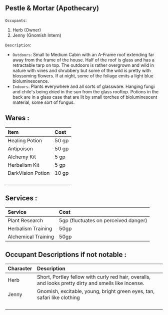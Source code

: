 ## Pestle & Mortar (Apothecary)

`Occupants`:
1. Herb (Owner)
1. Jenny (Gnomish Intern)

`Description`: 
- `Outdoors`: Small to Medium Cabin with an A-Frame roof extending far away from the frame of the house. Half of the roof is glass and has a retractable tarp on top. The outdoors is rather overgrown and wild in nature with vines and shrubbery but some of the wild is pretty with blossoming flowers. If at night, some of the foliage emits a light blue bioluminescence.
- `Indoors`: Plants everywhere and all sorts of glassware. Hanging fungi and chile's being dried in the sun from the glass rooftop. Potions in the back are in a glass case that are lit by small torches of bioluminescent material, some sort of fungus. 

## Wares : 

| Item     | Cost |
| :-- | :---- |
| Healing Potion | 50 gp |
| Antipoison  | 50 gp |
| Alchemy Kit  | 5 gp |
| Herbalism Kit  | 5 gp |
| DarkVision Potion   | 10 gp |
|    | |
|    | |
|    | |
|    | |

## Services : 
| Service    | Cost |
| :-- | :---- |
| Plant Research | 5gp (fluctuates on perceived danger) |
| Herbalism Training   | 50gp |
| Alchemical Training   | 50gp |

## Occupant Descriptions if not notable :
| Character | Description |
| :-- | :---- |
| Herb | Short, Portley fellow with curly red hair, overalls, and looks pretty dirty and smells like incense. |
| Jenny  | Gnomish, excitable, young, bright green eyes, tan, safari like clothing |
|    | |
|    | |
|    | |
|    | |